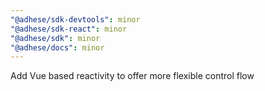 ```yaml
---
"@adhese/sdk-devtools": minor
"@adhese/sdk-react": minor
"@adhese/sdk": minor
"@adhese/docs": minor
---
```


Add Vue based reactivity to offer more flexible control flow
